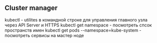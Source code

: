 ## Cluster manager
kubectl - utilites в командной строке для управления главного узла через API Server и HTTPS 
kubectl get namespace - посмотреть спсок пространств имен
kubectl get pods --namespace=kube-system - посмотреть сервисы на мастер ноде